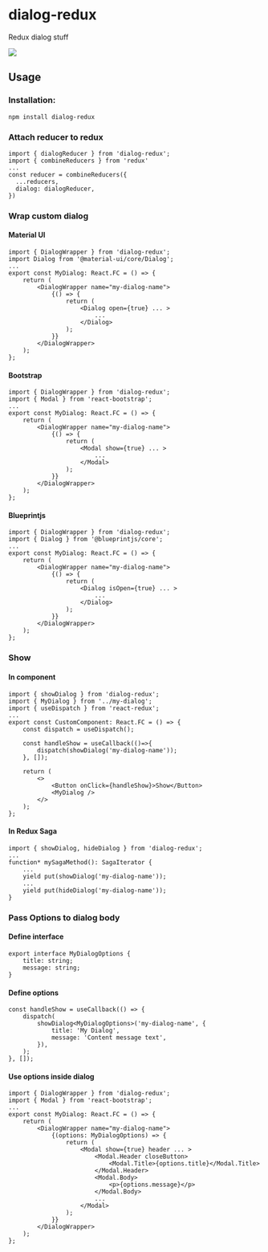 # dialog-redux

Redux dialog stuff

<a href="https://www.npmjs.com/package/dialog-redux">
    <img src="https://nodei.co/npm/dialog-redux.png?mini=true"/>
</a>

## Usage

### Installation:

```
npm install dialog-redux
```

### Attach reducer to redux

```tsx
import { dialogReducer } from 'dialog-redux';
import { combineReducers } from 'redux'
...
const reducer = combineReducers({
  ...reducers,
  dialog: dialogReducer,
})
```

### Wrap custom dialog

#### Material UI

```tsx
import { DialogWrapper } from 'dialog-redux';
import Dialog from '@material-ui/core/Dialog';
...
export const MyDialog: React.FC = () => {
    return (
        <DialogWrapper name="my-dialog-name">
            {() => {
                return (
                    <Dialog open={true} ... >
                        ...
                    </Dialog>
                );
            }}
        </DialogWrapper>
    );
};
```

#### Bootstrap

```tsx
import { DialogWrapper } from 'dialog-redux';
import { Modal } from 'react-bootstrap';
...
export const MyDialog: React.FC = () => {
    return (
        <DialogWrapper name="my-dialog-name">
            {() => {
                return (
                    <Modal show={true} ... >
                        ...
                    </Modal>
                );
            }}
        </DialogWrapper>
    );
};
```

#### Blueprintjs

```tsx
import { DialogWrapper } from 'dialog-redux';
import { Dialog } from '@blueprintjs/core';
...
export const MyDialog: React.FC = () => {
    return (
        <DialogWrapper name="my-dialog-name">
            {() => {
                return (
                    <Dialog isOpen={true} ... >
                        ...
                    </Dialog>
                );
            }}
        </DialogWrapper>
    );
};
```

### Show

#### In component

```tsx
import { showDialog } from 'dialog-redux';
import { MyDialog } from '../my-dialog';
import { useDispatch } from 'react-redux';
...
export const CustomComponent: React.FC = () => {
    const dispatch = useDispatch();

    const handleShow = useCallback(()=>{
        dispatch(showDialog('my-dialog-name'));
    }, []);

    return (
        <>
            <Button onClick={handleShow}>Show</Button>
            <MyDialog />
        </>
    );
};
```

#### In Redux Saga

```tsx
import { showDialog, hideDialog } from 'dialog-redux';
...
function* mySagaMethod(): SagaIterator {
    ...
    yield put(showDialog('my-dialog-name'));
    ...
    yield put(hideDialog('my-dialog-name'));
}
```

### Pass Options to dialog body

#### Define interface

```tsx
export interface MyDialogOptions {
    title: string;
    message: string;
}
```

#### Define options

```tsx
const handleShow = useCallback(() => {
    dispatch(
        showDialog<MyDialogOptions>('my-dialog-name', {
            title: 'My Dialog',
            message: 'Content message text',
        }),
    );
}, []);
```

#### Use options inside dialog

```tsx
import { DialogWrapper } from 'dialog-redux';
import { Modal } from 'react-bootstrap';
...
export const MyDialog: React.FC = () => {
    return (
        <DialogWrapper name="my-dialog-name">
            {(options: MyDialogOptions) => {
                return (
                    <Modal show={true} header ... >
                        <Modal.Header closeButton>
                            <Modal.Title>{options.title}</Modal.Title>
                        </Modal.Header>
                        <Modal.Body>
                            <p>{options.message}</p>
                        </Modal.Body>
                        ...
                    </Modal>
                );
            }}
        </DialogWrapper>
    );
};
```
